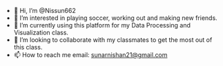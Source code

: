 - 👋 Hi, I’m @Nissun662
- 👀 I’m interested in playing soccer, working out and making new friends.
- 🌱 I’m currently using this platform for my Data Processing and Visualization class.
- 💞️ I’m looking to collaborate with my classmates to get the most out of this class.
- 📫 How to reach me email: sunarnishan21@gmail.com

<!---
Nissun662/Nissun662 is a ✨ special ✨ repository because its `README.md` (this file) appears on your GitHub profile.
You can click the Preview link to take a look at your changes.
--->
